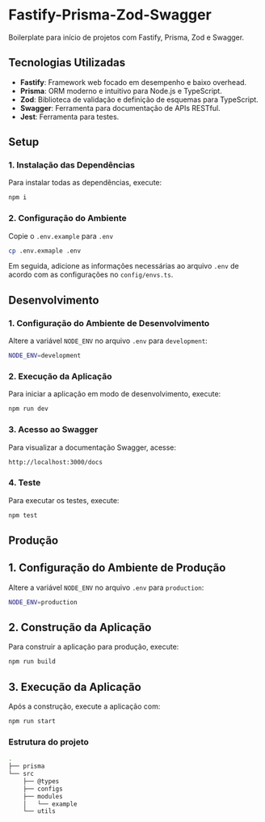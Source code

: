 # Fastify-Prisma-Zod-Swagger

Boilerplate para início de projetos com Fastify, Prisma, Zod e Swagger.

## Tecnologias Utilizadas

- **Fastify**: Framework web focado em desempenho e baixo overhead.
- **Prisma**: ORM moderno e intuitivo para Node.js e TypeScript.
- **Zod**: Biblioteca de validação e definição de esquemas para TypeScript.
- **Swagger**: Ferramenta para documentação de APIs RESTful.
- **Jest**: Ferramenta para testes.

## Setup

### 1. Instalação das Dependências

Para instalar todas as dependências, execute:

```bash
npm i
```

### 2. Configuração do Ambiente

Copie o `.env.example` para `.env`

```bash
cp .env.exmaple .env
```

Em seguida, adicione as informações necessárias ao arquivo `.env` de acordo com as configurações no `config/envs.ts`.

## Desenvolvimento

### 1. Configuração do Ambiente de Desenvolvimento

Altere a variável `NODE_ENV` no arquivo `.env` para `development`:

```bash
NODE_ENV=development
```

### 2. Execução da Aplicação

Para iniciar a aplicação em modo de desenvolvimento, execute:

```bash
npm run dev
```

### 3. Acesso ao Swagger

Para visualizar a documentação Swagger, acesse:

```bash
http://localhost:3000/docs
```

### 4. Teste

Para executar os testes, execute:

```bash
npm test
```

## Produção

## 1. Configuração do Ambiente de Produção

Altere a variável `NODE_ENV` no arquivo `.env` para `production`:

```bash
NODE_ENV=production
```

## 2. Construção da Aplicação

Para construir a aplicação para produção, execute:

```bash
npm run build
```

## 3. Execução da Aplicação

Após a construção, execute a aplicação com:

```bash
npm run start
```

### Estrutura do projeto

```bash
.
├── prisma
└── src
    ├── @types
    ├── configs
    ├── modules
    │   └── example
    └── utils
```
